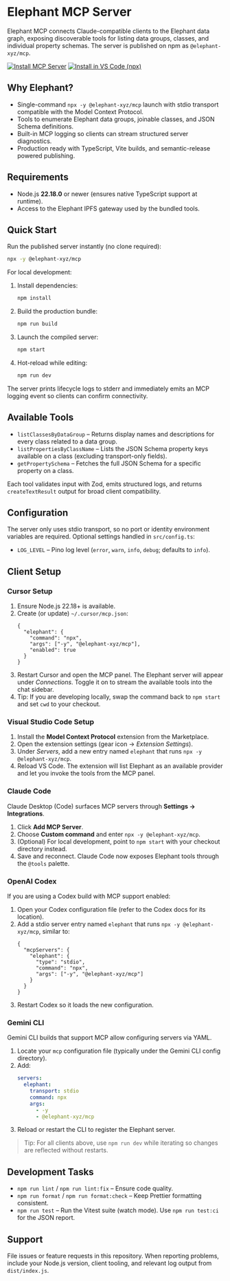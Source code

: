# Elephant MCP Server

Elephant MCP connects Claude-compatible clients to the Elephant data graph, exposing discoverable tools for listing data groups, classes, and individual property schemas. The server is published on npm as `@elephant-xyz/mcp`.

[![Install MCP Server](https://cursor.com/deeplink/mcp-install-dark.svg)](https://cursor.com/en/install-mcp?name=%40elephant-xyz%2Fmcp&config=eyJjb21tYW5kIjoibnB4IiwiYXJncyI6WyIteSIsIkBlbGVwaGFudC14eXovbWNwIl19)
[<img alt="Install in VS Code (npx)" src="https://img.shields.io/badge/Install%20in%20VS%20Code-0098FF?style=for-the-badge&logo=visualstudiocode&logoColor=white">](https://insiders.vscode.dev/redirect?url=vscode%3Amcp%2Finstall%3F%7B%22name%22%3A%22%40elephant-xyz%2Fmcp%22%2C%22command%22%3A%22npx%22%2C%22args%22%3A%5B%22-y%22%2C%22%40elephant-xyz%2Fmcp%22%5D%7D)

## Why Elephant?
- Single-command `npx -y @elephant-xyz/mcp` launch with stdio transport compatible with the Model Context Protocol.
- Tools to enumerate Elephant data groups, joinable classes, and JSON Schema definitions.
- Built-in MCP logging so clients can stream structured server diagnostics.
- Production ready with TypeScript, Vite builds, and semantic-release powered publishing.

## Requirements
- Node.js **22.18.0** or newer (ensures native TypeScript support at runtime).
- Access to the Elephant IPFS gateway used by the bundled tools.

## Quick Start
Run the published server instantly (no clone required):
```bash
npx -y @elephant-xyz/mcp
```

For local development:
1. Install dependencies:
   ```bash
   npm install
   ```
2. Build the production bundle:
   ```bash
   npm run build
   ```
3. Launch the compiled server:
   ```bash
   npm start
   ```
4. Hot-reload while editing:
   ```bash
   npm run dev
   ```

The server prints lifecycle logs to stderr and immediately emits an MCP logging event so clients can confirm connectivity.

## Available Tools
- `listClassesByDataGroup` – Returns display names and descriptions for every class related to a data group.
- `listPropertiesByClassName` – Lists the JSON Schema property keys available on a class (excluding transport-only fields).
- `getPropertySchema` – Fetches the full JSON Schema for a specific property on a class.

Each tool validates input with Zod, emits structured logs, and returns `createTextResult` output for broad client compatibility.

## Configuration
The server only uses stdio transport, so no port or identity environment variables are required. Optional settings handled in `src/config.ts`:
- `LOG_LEVEL` – Pino log level (`error`, `warn`, `info`, `debug`; defaults to `info`).

## Client Setup

### Cursor Setup
1. Ensure Node.js 22.18+ is available.
2. Create (or update) `~/.cursor/mcp.json`:
   ```jsonc
   {
     "elephant": {
       "command": "npx",
       "args": ["-y", "@elephant-xyz/mcp"],
       "enabled": true
     }
   }
   ```
3. Restart Cursor and open the MCP panel. The Elephant server will appear under *Connections*. Toggle it on to stream the available tools into the chat sidebar.
4. Tip: If you are developing locally, swap the command back to `npm start` and set `cwd` to your checkout.

### Visual Studio Code Setup
1. Install the **Model Context Protocol** extension from the Marketplace.
2. Open the extension settings (gear icon → *Extension Settings*).
3. Under *Servers*, add a new entry named `elephant` that runs `npx -y @elephant-xyz/mcp`.
4. Reload VS Code. The extension will list Elephant as an available provider and let you invoke the tools from the MCP panel.

### Claude Code
Claude Desktop (Code) surfaces MCP servers through **Settings → Integrations**.
1. Click **Add MCP Server**.
2. Choose **Custom command** and enter `npx -y @elephant-xyz/mcp`.
3. (Optional) For local development, point to `npm start` with your checkout directory instead.
4. Save and reconnect. Claude Code now exposes Elephant tools through the `@tools` palette.

### OpenAI Codex
If you are using a Codex build with MCP support enabled:
1. Open your Codex configuration file (refer to the Codex docs for its location).
2. Add a stdio server entry named `elephant` that runs `npx -y @elephant-xyz/mcp`, similar to:
   ```jsonc
   {
     "mcpServers": {
       "elephant": {
         "type": "stdio",
         "command": "npx",
         "args": ["-y", "@elephant-xyz/mcp"]
       }
     }
   }
   ```
3. Restart Codex so it loads the new configuration.

### Gemini CLI
Gemini CLI builds that support MCP allow configuring servers via YAML.
1. Locate your `mcp` configuration file (typically under the Gemini CLI config directory).
2. Add:
   ```yaml
   servers:
     elephant:
       transport: stdio
       command: npx
       args:
         - -y
         - @elephant-xyz/mcp
   ```
3. Reload or restart the CLI to register the Elephant server.

> Tip: For all clients above, use `npm run dev` while iterating so changes are reflected without restarts.

## Development Tasks
- `npm run lint` / `npm run lint:fix` – Ensure code quality.
- `npm run format` / `npm run format:check` – Keep Prettier formatting consistent.
- `npm run test` – Run the Vitest suite (watch mode). Use `npm run test:ci` for the JSON report.

## Support
File issues or feature requests in this repository. When reporting problems, include your Node.js version, client tooling, and relevant log output from `dist/index.js`.
